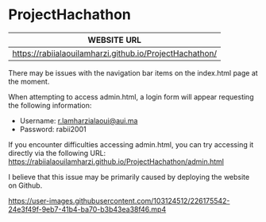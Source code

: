 # ProjectHachathon

| WEBSITE URL | 
| ------------------------------------------------------- |
| https://rabiialaouilamharzi.github.io/ProjectHachathon/ |

There may be issues with the navigation bar items on the index.html page at the moment.

When attempting to access admin.html, a login form will appear requesting the following information:

- Username: r.lamharzialaoui@aui.ma
- Password: rabii2001

If you encounter difficulties accessing admin.html, you can try accessing it directly via the following URL: https://rabiialaouilamharzi.github.io/ProjectHachathon/admin.html

I believe that this issue may be primarily caused by deploying the website on Github.

https://user-images.githubusercontent.com/103124512/226175542-24e3f49f-9eb7-41b4-ba70-b3b43ea38f46.mp4

